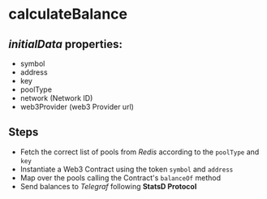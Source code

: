 # calculateBalance

## _initialData_ properties:

- symbol
- address
- key
- poolType
- network (Network ID)
- web3Provider (web3 Provider url)

## Steps

- Fetch the correct list of pools from _Redis_ according to the `poolType` and `key`
- Instantiate a Web3 Contract using the token `symbol` and `address`
- Map over the pools calling the Contract's `balanceOf` method
- Send balances to _Telegraf_ following **StatsD Protocol**

